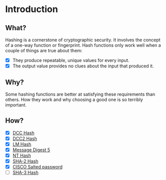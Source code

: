 # Introduction

## What?

Hashing is a cornerstone of cryptographic security. It involves the concept of a one-way function or fingerprint. Hash functions only work well when a couple of things are true about them:

- [x] They produce repeatable, unique values for every input.
- [x] The output value provides no clues about the input that produced it.

## Why?

Some hashing functions are better at satisfying these requirements than others. How they work and why choosing a good one is so terribly important.

## How?

- [x] [DCC Hash](dcc.md)
- [x] [DCC2 Hash](dcc2.md)
- [x] [LM Hash](lm.md)
- [x] [Message Digest 5](md5.md)
- [x] [NT Hash](nt.md)
- [x] [SHA-2 Hash](sha2.md)
- [x] [CISCO Salted password](cisco.md)
- [ ] [SHA-3 Hash](sha3.md)
